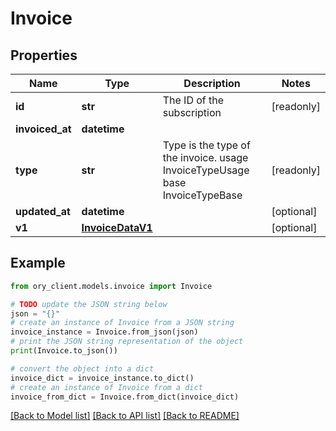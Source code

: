 # Invoice


## Properties

Name | Type | Description | Notes
------------ | ------------- | ------------- | -------------
**id** | **str** | The ID of the subscription | [readonly] 
**invoiced_at** | **datetime** |  | 
**type** | **str** | Type is the type of the invoice. usage InvoiceTypeUsage base InvoiceTypeBase | [readonly] 
**updated_at** | **datetime** |  | [optional] 
**v1** | [**InvoiceDataV1**](InvoiceDataV1.md) |  | [optional] 

## Example

```python
from ory_client.models.invoice import Invoice

# TODO update the JSON string below
json = "{}"
# create an instance of Invoice from a JSON string
invoice_instance = Invoice.from_json(json)
# print the JSON string representation of the object
print(Invoice.to_json())

# convert the object into a dict
invoice_dict = invoice_instance.to_dict()
# create an instance of Invoice from a dict
invoice_from_dict = Invoice.from_dict(invoice_dict)
```
[[Back to Model list]](../README.md#documentation-for-models) [[Back to API list]](../README.md#documentation-for-api-endpoints) [[Back to README]](../README.md)


